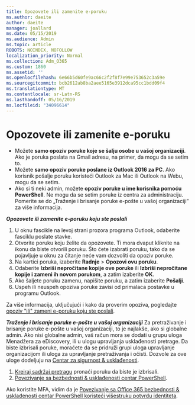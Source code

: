 ```yaml
---
title: Opozovete ili zamenite e-poruku
ms.author: daeite
author: daeite
manager: joallard
ms.date: 05/15/2019
ms.audience: Admin
ms.topic: article
ROBOTS: NOINDEX, NOFOLLOW
localization_priority: Normal
ms.collection: Adm_O365
ms.custom: 1860
ms.assetid: ''
ms.openlocfilehash: 6e66b5d60fe9ac66c2f2f8f7e99e753652c3a59e
ms.sourcegitcommit: bcb2612ab8ba2aee5165e3912dca95cc1bdd09f4
ms.translationtype: MT
ms.contentlocale: sr-Latn-RS
ms.lasthandoff: 05/16/2019
ms.locfileid: "34096614"
---
```

# <a name="recall-or-replace-an-email-message"></a>Opozovete ili zamenite e-poruku

- Možete **samo opoziv poruke koje se šalju osobe u vašoj organizaciji**. Ako je poruka poslata na Gmail adresu, na primer, da mogu da se setim to.
- Možete **samo opoziv poruke poslane iz Outlook 2016 za PC**. Ako korisnik pošalje poruku koristeći Outlook za Mac ili Outlook na Webu, mogu da se setim.
- Ako si ti neki admin, možete **opoziv poruke u ime korisnika pomoću PowerShell**. Ne mogu da se setim poruke iz centra za administraciju. Pomerite se do „Traženje i brisanje poruke e-pošte u vašoj organizaciji” za više informacija.

***Opozovete ili zamenite e-poruku koju ste poslali***
1. U oknu fascikle na levoj strani prozora programa Outlook, odaberite fasciklu poslate stavke.
2. Otvorite poruku koju želite da opozovete. Ti mora dvaput kliknite na ikonu da biste otvorili poruku. Što ćete izabrati poruku, tako da se pojavljuje u oknu za čitanje neće vam dozvoliti da opoziv poruke.
3. Na kartici poruka, izaberite **Radnje** > **Opozovi ovu poruku**.
4. Odaberite **Izbriši nepročitane kopije ove poruke** ili **Izbriši nepročitane kopije i zameni ih novom porukom**, a zatim izaberite **OK**.
5. Ako šaljete poruku zamenu, napišite poruku, a zatim izaberite **Pošalji**.
6. Uspeh ili neuspeh opoziva poruke zavisi od primalaca postavke u programu Outlook. 

Za više informacija, uključujući i kako da proverim opoziva, pogledajte [opoziv "ili" zameni e-poruku koju ste poslali](https://support.office.com/article/35027f88-d655-4554-b4f8-6c0729a723a0).

***Traženje i brisanje poruke e-pošte u vašoj organizaciji*** Za pretraživanje i brisanje poruke e-pošte u vašoj organizaciji, to je najlakše, ako si globalne admin. Ako nisi globalne admin, vaš račun mora se dodati u grupu uloga Menadžera za eDiscovery, ili u ulogu upravljanja usklađenosti pretrage. Da biste izbrisali poruke, moraćete da se pridruži grupi uloga upravljanje organizacijom ili uloga za upravljanje pretraživanja i očisti. Dozvole za ove uloge dodeljuju na [Centar za sigurnost & usklađenosti](https://protection.office.com/).

1. [Kreiraj sadržaj pretragu](https://docs.microsoft.com/en-us/office365/securitycompliance/content-search) pronaći poruku da biste je izbrisali.
2. [Povezivanje sa bezbednosti & usklađenosti centar PowerShell](https://docs.microsoft.com/en-us/powershell/exchange/office-365-scc/connect-to-scc-powershell/connect-to-scc-powershell?view=exchange-ps). 

Ako koristite MFA, vidim da je [Povezivanje sa Office 365 bezbednosti & usklađenosti centar PowerShell koristeći višestruku potvrdu identiteta](https://docs.microsoft.com/en-us/powershell/exchange/office-365-scc/connect-to-scc-powershell/mfa-connect-to-scc-powershell?view=exchange-ps). 